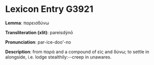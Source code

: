 # Lexicon Entry G3921

**Lemma**: παρεισδύνω

**Transliteration (xlit)**: pareisdýnō

**Pronunciation**: par-ice-doo'-no

**Description**:
from παρά and a compound of εἰς and δύνω; to settle in alongside, i.e. lodge stealthily:--creep in unawares.

